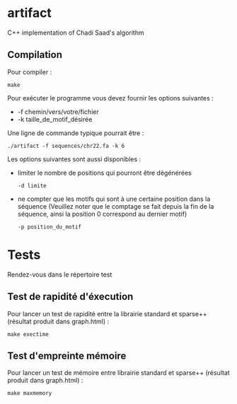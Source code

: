 # artifact

C++ implementation of Chadi Saad's algorithm

## Compilation

Pour compiler :

    make

Pour exécuter le programme vous devez fournir les options suivantes :
  * -f chemin/vers/votre/fichier
  * -k taille_de_motif_désirée

  Une ligne de commande typique pourrait être :

    ./artifact -f sequences/chr22.fa -k 6

Les options suivantes sont aussi disponibles :
  * limiter le nombre de positions qui pourront être dégénérées

        -d limite

  * ne compter que les motifs qui sont à une certaine position dans la séquence
  (Veuillez noter que le comptage se fait depuis la fin de la séquence, ainsi la position 0 correspond au dernier motif)

        -p position_du_motif


# Tests

Rendez-vous dans le répertoire test

## Test de rapidité d'éxecution

Pour lancer un test de rapidité entre la librairie standard et sparse++ (résultat produit dans graph.html) :

    make exectime

## Test d'empreinte mémoire

Pour lancer un test de mémoire entre librairie standard et sparse++ (résultat produit dans graph.html) :

    make maxmemory
